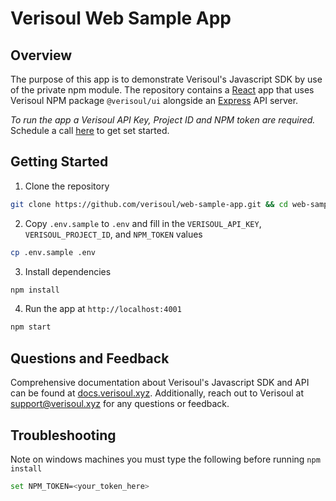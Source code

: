 # Verisoul Web Sample App

## Overview
The purpose of this app is to demonstrate Verisoul's Javascript SDK by use of the private npm module. The repository contains a [React](https://reactjs.org/) app that uses Verisoul NPM package `@verisoul/ui` alongside an [Express](https://expressjs.com/) API server.

_To run the app a Verisoul API Key, Project ID and NPM token are required._ Schedule a call [here](https://meetings.hubspot.com/henry-legard) to get set started. 

## Getting Started
1. Clone the repository
```bash
git clone https://github.com/verisoul/web-sample-app.git && cd web-sample-app
```
2. Copy `.env.sample` to `.env` and fill in the `VERISOUL_API_KEY`, `VERISOUL_PROJECT_ID`, and `NPM_TOKEN` values
```bash
cp .env.sample .env
```
3. Install dependencies
```bash
npm install
```
4. Run the app at `http://localhost:4001`
```bash
npm start
```

## Questions and Feedback
Comprehensive documentation about Verisoul's Javascript SDK and API can be found at [docs.verisoul.xyz](https://docs.verisoul.xyz/). Additionally, reach out to Verisoul at [support@verisoul.xyz](mailto:support@verisoul.xyz) for any questions or feedback.

## Troubleshooting
Note on windows machines you must type the following before running `npm install`
```bash
set NPM_TOKEN=<your_token_here>
```